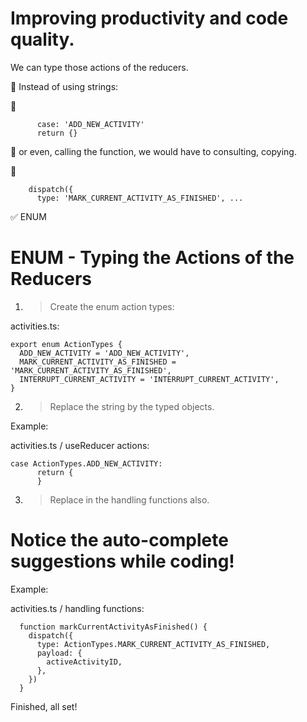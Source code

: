 
# Improving productivity and code quality.

We can type those actions of the reducers.

🚫 Instead of using strings:

🚫
```tsx
      case: 'ADD_NEW_ACTIVITY'
      return {}
```

🚫 or even, calling the function, we would have to consulting, copying.

🚫
```tsx
    dispatch({
      type: 'MARK_CURRENT_ACTIVITY_AS_FINISHED', ... 
```




✅ ENUM

# ENUM - Typing the Actions of the Reducers

1. > Create the enum action types:

activities.ts:
```tsx
export enum ActionTypes {
  ADD_NEW_ACTIVITY = 'ADD_NEW_ACTIVITY',
  MARK_CURRENT_ACTIVITY_AS_FINISHED = 'MARK_CURRENT_ACTIVITY_AS_FINISHED',
  INTERRUPT_CURRENT_ACTIVITY = 'INTERRUPT_CURRENT_ACTIVITY',
}
```


2. > Replace the string by the typed objects.

Example:

activities.ts / useReducer actions:
```tsx
case ActionTypes.ADD_NEW_ACTIVITY:
      return {
      }
```

3. > Replace in the handling functions also. 

# Notice the auto-complete suggestions while coding!

Example:

activities.ts / handling functions:
```tsx
  function markCurrentActivityAsFinished() {
    dispatch({
      type: ActionTypes.MARK_CURRENT_ACTIVITY_AS_FINISHED,
      payload: {
        activeActivityID,
      },
    })
  }
```


Finished, all set!
